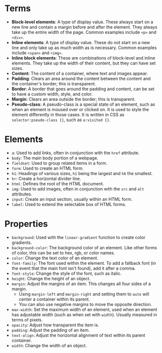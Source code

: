 # Terms
- **Block-level elements**: A type of display value. These always start on a new line and contain a margin before and after the element. They always take up the entire width of the page. Common examples include `<p>` and `<div>`.
- **Inline elements**: A type of display value. These do not start on a new line and only take up as much width as is necessary. Common examples include `<span>` and `<img>`.
- **Inline block elements**: These are combinations of block-level and inline elements. They take up the width of their content, but they can have set sizes.
- **Content**: The content of a container, where text and images appear.
- **Padding**: Clears an area around the content between the content and the container's border; this is transparent.
- **Border**: A border that goes around the padding and content, can be set to have a custom width, style, and color.
- **Margin**: Clears an area outside the border; this is transparent.
- **Pseudo-class**: A pseudo-class is a special state of an element, such as when an element is moused over or clicked on. It is used to style the element differently in those cases. It is written in CSS as `selector:pseudo-class {}`, such as `a:visited {}`.

# Elements
- `a`: Used to add links, often in conjunction with the `href` attribute.
- `body`: The main body portion of a webpage.
- `fieldset`: Used to group related items in a form.
- `form`: Used to create an HTML form.
- `h1`: Headings of various sizes, `h1` being the largest and `h6` the smallest.
- `hr`: Create a horizontal divider line.
- `html`: Defines the root of the HTML document.
- `img`: Used to add images, often in conjunction with the `src` and `alt` attributes.
- `input`: Create an input section, usually within an HTML form.
- `label`: Used to extend the selectable box of HTML forms.


# Properties
- `background`: Used with the `linear-gradient` function to create color gradients.
- `background-color`: The background color of an element. Like other forms of color, this can be set to hex, rgb, or color names.
- `color`: Change the text color of an element.
- `font-family`: The font used within the element. To add a fallback font (in the event that the main font isn't found), add it after a comma.
- `font-style`: Change the style of the font, such as italic.
- `height`: Change the height of an object.
- `margin`: Adjust the margins of an item. This changes all four sides of a margin.
	- Using `margin-left` and `margin-right` and setting them to `auto` will center a container within its parent.
	- You can also use negative margins to move the opposite direction.
- `max-width`: Set the maximum width of an element, used when an element has adjustable width (such as when set with `width`). Usually measured in terms of pixels.
- `opacity`: Adjust how transparent the item is.
- `padding`: Adjust the padding of an item.
- `text-align`: Adjust the horizontal alignment of text within its parent container.
- `width`: Change the width of an object.